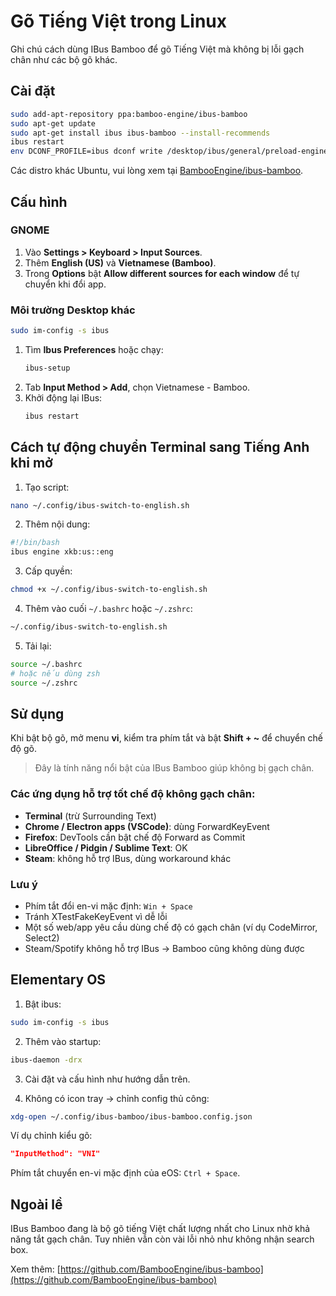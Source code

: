 # Gõ Tiếng Việt trong Linux

Ghi chú cách dùng IBus Bamboo để gõ Tiếng Việt mà không bị lỗi gạch chân như các bộ gõ khác.

## Cài đặt

```bash
sudo add-apt-repository ppa:bamboo-engine/ibus-bamboo
sudo apt-get update
sudo apt-get install ibus ibus-bamboo --install-recommends
ibus restart
env DCONF_PROFILE=ibus dconf write /desktop/ibus/general/preload-engines "['BambooUs', 'Bamboo']" && gsettings set org.gnome.desktop.input-sources sources "[('xkb', 'us'), ('ibus', 'Bamboo')]"
```

Các distro khác Ubuntu, vui lòng xem tại [BambooEngine/ibus-bamboo](https://github.com/BambooEngine/ibus-bamboo).

## Cấu hình

### GNOME

1. Vào **Settings > Keyboard > Input Sources**.
2. Thêm **English (US)** và **Vietnamese (Bamboo)**.
3. Trong **Options** bật **Allow different sources for each window** để tự chuyển khi đổi app.

### Môi trường Desktop khác

```bash
sudo im-config -s ibus
```

1. Tìm **Ibus Preferences** hoặc chạy:
   ```bash
   ibus-setup
   ```
2. Tab **Input Method > Add**, chọn Vietnamese - Bamboo.
3. Khởi động lại IBus:
   ```bash
   ibus restart
   ```

## Cách tự động chuyển Terminal sang Tiếng Anh khi mở

1. Tạo script:

```bash
nano ~/.config/ibus-switch-to-english.sh
```

2. Thêm nội dung:

```bash
#!/bin/bash
ibus engine xkb:us::eng
```

3. Cấp quyền:

```bash
chmod +x ~/.config/ibus-switch-to-english.sh
```

4. Thêm vào cuối `~/.bashrc` hoặc `~/.zshrc`:

```bash
~/.config/ibus-switch-to-english.sh
```

5. Tải lại:

```bash
source ~/.bashrc
# hoặc nếu dùng zsh
source ~/.zshrc
```

## Sử dụng

Khi bật bộ gõ, mở menu **vi**, kiểm tra phím tắt và bật **Shift + ~** để chuyển chế độ gõ.

> Đây là tính năng nổi bật của IBus Bamboo giúp không bị gạch chân.

### Các ứng dụng hỗ trợ tốt chế độ không gạch chân:

- **Terminal** (trừ Surrounding Text)
- **Chrome / Electron apps (VSCode)**: dùng ForwardKeyEvent
- **Firefox**: DevTools cần bật chế độ Forward as Commit
- **LibreOffice / Pidgin / Sublime Text**: OK
- **Steam**: không hỗ trợ IBus, dùng workaround khác

### Lưu ý

- Phím tắt đổi en-vi mặc định: `Win + Space`
- Tránh XTestFakeKeyEvent vì dễ lỗi
- Một số web/app yêu cầu dùng chế độ có gạch chân (ví dụ CodeMirror, Select2)
- Steam/Spotify không hỗ trợ IBus → Bamboo cũng không dùng được

## Elementary OS

1. Bật ibus:
```bash
sudo im-config -s ibus
```

2. Thêm vào startup:
```bash
ibus-daemon -drx
```

3. Cài đặt và cấu hình như hướng dẫn trên.

4. Không có icon tray → chỉnh config thủ công:
```bash
xdg-open ~/.config/ibus-bamboo/ibus-bamboo.config.json
```

Ví dụ chỉnh kiểu gõ:

```json
"InputMethod": "VNI"
```

Phím tắt chuyển en-vi mặc định của eOS: `Ctrl + Space`.

## Ngoài lề

IBus Bamboo đang là bộ gõ tiếng Việt chất lượng nhất cho Linux nhờ khả năng tắt gạch chân. Tuy nhiên vẫn còn vài lỗi nhỏ như không nhận search box.

Xem thêm: [https://github.com/BambooEngine/ibus-bamboo](https://github.com/BambooEngine/ibus-bamboo)
